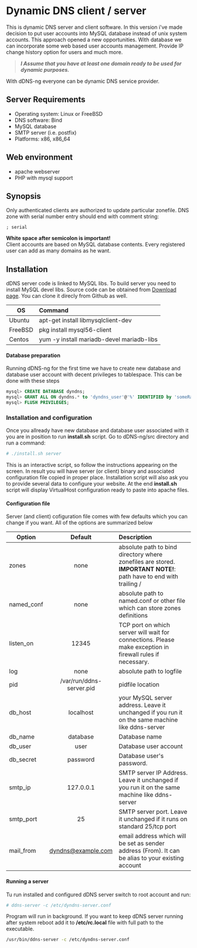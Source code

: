 # Dynamic DNS client / server
This is dynamic DNS server and client software. In this version i've made decision to put user accounts into MySQL database instead of unix system accounts. This approach opened a new opportunities. With database we can incorporate some web based user accounts management. Provide IP change history option for users and much more.

> _**I Assume that you have at least one domain ready to be used for dynamic purposes.**_

With dDNS-ng everyone can be dynamic DNS service provider.

## Server Requirements
* Operating system: Linux or FreeBSD
* DNS software: Bind
* MySQL database
* SMTP server (i.e. postfix)
* Platforms: x86, x86_64

## Web environment
 * apache webserver
 * PHP with mysql support

## Synopsis
Only authenticated clients are authorized to update particular zonefile. DNS zone with serial number entry should end with comment string:
```
; serial
```
**White space after semicolon is important!**<br>
Client accounts are based on MySQL database contents. Every registered user can add as many domains as he want.
## Installation
dDNS server code is linked to MySQL libs. To build server you need to install MySQL devel libs.
Source code can be obtained from [Download page](https://github.com/kkrolikowski/dyndns/wiki/Download). You can clone it direcly from Github as well.<br>

| OS      | Command                                   |
|---------|:------------------------------------------|
| Ubuntu  | apt-get install libmysqlclient-dev        |
| FreeBSD | pkg install mysql56-client                |
| Centos  | yum -y install mariadb-devel mariadb-libs |

#### Database preparation
Running dDNS-ng for the first time we have to create new database and database user account with decent privileges to tablespace. This can be done with these steps<br>
```sql
mysql> CREATE DATABASE dyndns;
mysql> GRANT ALL ON dyndns.* to 'dyndns_user'@'%' IDENTIFIED by 'someRandomPassword';
mysql> FLUSH PRIVILEGES;
```
### Installation and configuration
Once you allready have new database and database user associated with it you are in position to run **install.sh** script. Go to dDNS-ng/src directory and run a command:<br>
```bash
# ./install.sh server
```
This is an interactive script, so follow the instructions appearing on the screen. In result you will have server (or client) binary and associated configuration file copied in proper place. Installation script will also ask you to provide several data to configure your website. At the end **install.sh** script will display VirtualHost configuration ready to paste into apache files.


#### Configuration file
Server (and client) cofiguration file comes with few defaults which you can change if you want. All of the options are summarized below<br>

| Option    | Default | Description                                         |
|-----------|:-------:|:----------------------------------------------------|
| zones     | none    | absolute path to bind directory where zonefiles are stored. **IMPORTANT NOTE!**: path have to end with trailing / |
| named_conf | none | absolute path to named.conf or other file which can store zones definitions |
| listen_on | 12345   | TCP port on which server will wait for connections. Please make exception in firewall rules if necessary.
| log       | none    | absolute path to logfile
| pid       | /var/run/ddns-server.pid | pidfile location
| db_host   | localhost | your MySQL server address. Leave it unchanged if you run it on the same machine like ddns-server
| db_name   | database | Database name
| db_user   | user     | Database user account
| db_secret | password | Database user's password.
| smtp_ip   | 127.0.0.1 | SMTP server IP Address. Leave it unchanged if you run it on the same machine like ddns-server
| smtp_port | 25 | SMTP server port. Leave it unchanged if it runs on standard 25/tcp port
| mail_from | dyndns@example.com | email address which will be set as sender address (From). It can be alias to your existing account
#### Running a server
Tu run installed and configured dDNS server switch to root account and run:
```bash
# ddns-server -c /etc/dyndns-server.conf
```
Program will run in background. If you want to keep dDNS server running after system reboot add it to **/etc/rc.local** file with full path to the executable.
```bash
/usr/bin/ddns-server -c /etc/dyndns-server.conf
```
